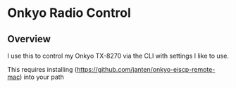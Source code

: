 Onkyo Radio Control
====================

## Overview

I use this to control my Onkyo TX-8270 via the CLI with settings I like to use.

This requires installing (https://github.com/janten/onkyo-eiscp-remote-mac) into your path

